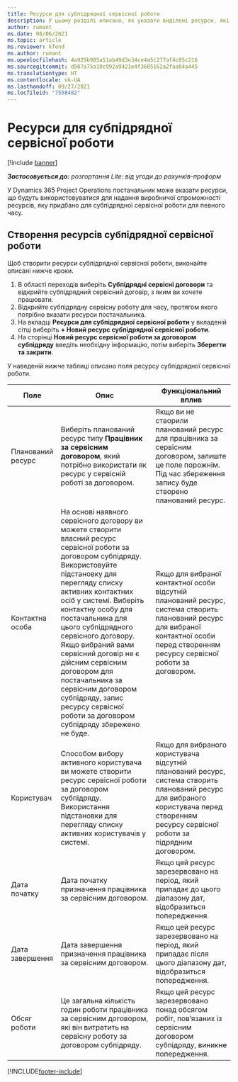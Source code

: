 ```yaml
---
title: Ресурси для субпідрядної сервісної роботи
description: У цьому розділі описано, як указати виділені ресурси, які надає постачальник для певної субпідрядної сервісної роботи на певний час.
author: rumant
ms.date: 08/06/2021
ms.topic: article
ms.reviewer: kfend
ms.author: rumant
ms.openlocfilehash: 4a929b985a51ab49d3e34ce4a5c277af4c05c216
ms.sourcegitcommit: d507a75a19c992a9421e4f3605162a2faa84a445
ms.translationtype: HT
ms.contentlocale: uk-UA
ms.lasthandoff: 09/27/2021
ms.locfileid: "7558482"
---
```

# <a name="subcontract-line-resources"></a>Ресурси для субпідрядної сервісної роботи

[!include [banner](../../includes/dataverse-preview.md)]

_**Застосовується до:** розгортання Lite: від угоди до рахунків-проформ_

У Dynamics 365 Project Operations постачальник може вказати ресурси, що будуть використовуватися для надання виробничої спроможності ресурсів, яку придбано для субпідрядної сервісної роботи для певного часу.

## <a name="create-subcontract-line-resources"></a>Створення ресурсів субпідрядної сервісної роботи

Щоб створити ресурси субпідрядної сервісної роботи, виконайте описані нижче кроки.

1. В області переходів виберіть **Субпідрядні сервісні договори** та відкрийте субпідрядний сервісний договір, з яким ви хочете працювати.
2. Відкрийте субпідрядну сервісну роботу для часу, протягом якого потрібно вказати ресурси постачальника.
3. На вкладці **Ресурси для субпідрядної сервісної роботи** у вкладеній сітці виберіть **+ Новий ресурс субпідрядної сервісної роботи**.
4. На сторінці **Новий ресурс сервісної роботи за договором субпідряду** введіть необхідну інформацію, потім виберіть **Зберегти та закрити**.

У наведеній нижче таблиці описано поля ресурсу субпідрядної сервісної роботи.

| Поле | Опис | Функціональний вплив |
| ----- | ----------- | ----------------- |
| Планований ресурс | Виберіть планований ресурс типу **Працівник за сервісним договором**, який потрібно використати як ресурс у сервісній роботі за договором.| Якщо ви не створили планований ресурс для працівника за сервісним договором, залиште це поле порожнім. Під час збереження запису буде створено планований ресурс.  |
| Контактна особа | На основі наявного сервісного договору ви можете створити власний ресурс сервісної роботи за договором субпідряду. Використовуйте підстановку для перегляду списку активних контактних осіб у системі. Виберіть контактну особу для постачальника для цього субпідрядного сервісного договору. Якщо вибраний вами сервісний договір не є дійсним сервісним договором для постачальника за сервісним договором субпідряду, запис ресурсу сервісної роботи за договором субпідряду збережено не буде.| Якщо для вибраної контактної особи відсутній планований ресурс, система створить планований ресурс для вибраної контактної особи перед створенням ресурсу сервісної роботи за договором. |
| Користувач | Способом вибору активного користувача ви можете створити ресурс сервісної роботи за договором субпідряду. Використання підстановки для перегляду списку активних користувачів у системі.| Якщо для вибраного користувача відсутній планований ресурс, система створить планований ресурс для вибраного користувача перед створенням ресурсу сервісної роботи за підрядним договором. |
| Дата початку | Дата початку призначення працівника за сервісним договором.| Якщо цей ресурс зарезервовано на період, який припадає до цього діапазону дат, відобразиться попередження. |
| Дата завершення | Дата завершення призначення працівника за сервісним договором.| Якщо цей ресурс зарезервовано на період, який припадає після цього діапазону дат, відобразиться попередження. |
| Обсяг роботи | Це загальна кількість годин роботи працівника за сервісним договором, які він витратить на сервісну роботу за договором субпідряду.| Якщо цей ресурс зарезервовано понад обсягом робіт, пов’язаних із сервісним договором субпідряду, виникне попередження. |


[!INCLUDE[footer-include](../../includes/footer-banner.md)]
